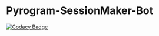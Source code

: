 # Pyrogram-SessionMaker-Bot
[![Codacy Badge](https://api.codacy.com/project/badge/Grade/e81968575dc54087b1472ef7565cb8e9)](https://app.codacy.com/gh/pokurt/Pyrogram-SessionMaker-Bot?utm_source=github.com&utm_medium=referral&utm_content=pokurt/Pyrogram-SessionMaker-Bot&utm_campaign=Badge_Grade)
